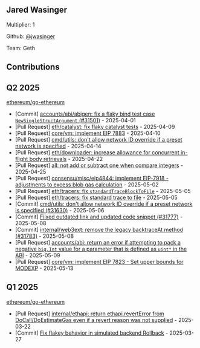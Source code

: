 
## Jared Wasinger
Multiplier: 1

Github: [@jwasinger](https://github.com/jwasinger)

Team: Geth

## Contributions

## Q2 2025


[ethereum/go-ethereum](https://github.com/ethereum/go-ethereum)
* [Commit] [accounts/abi/abigen: fix a flaky bind test case `NewSingleStructArgument` (#31501)](https://github.com/ethereum/go-ethereum/commit/d342f762322b32ffd50703bf2da9329fd5160a24) - 2025-04-01
* [Pull Request] [eth/catalyst: fix flaky catalyst tests](https://github.com/ethereum/go-ethereum/pull/31595) - 2025-04-09
* [Pull Request] [core/vm: implement EIP 7883](https://github.com/ethereum/go-ethereum/pull/31606) - 2025-04-10
* [Pull Request] [cmd/utils:  don't allow network ID override if a preset network is specified](https://github.com/ethereum/go-ethereum/pull/31630) - 2025-04-14
* [Pull Request] [eth/downloader:  increase allowance for concurrent in-flight body retrievals](https://github.com/ethereum/go-ethereum/pull/31691) - 2025-04-22
* [Pull Request] [all: not add or subtract one when compare integers](https://github.com/ethereum/go-ethereum/pull/31709) - 2025-04-25
* [Pull Request] [consensu/misc/eip4844: implement EIP-7918 - adjustments to excess blob gas calculation](https://github.com/ethereum/go-ethereum/pull/31756) - 2025-05-02
* [Pull Request] [eth/tracers: fix `standardTraceBlockToFile`](https://github.com/ethereum/go-ethereum/pull/31763) - 2025-05-05
* [Pull Request] [eth/tracers: fix standard trace to file](https://github.com/ethereum/go-ethereum/pull/31762) - 2025-05-05
* [Commit] [cmd/utils:  don't allow network ID override if a preset network is specified (#31630)](https://github.com/ethereum/go-ethereum/commit/51b34efebcf36c4fd083b13b78ec49eb081623b9) - 2025-05-06
* [Commit] [Fiixed outdated link and updated code snippet (#31777)](https://github.com/ethereum/go-ethereum/commit/24e04b3eb729000e1d2db78ab85041a1907ecc0f) - 2025-05-08
* [Commit] [internal/web3ext: remove the legacy backtraceAt method (#31783)](https://github.com/ethereum/go-ethereum/commit/07d073bc5a711ddf40f25c56b54f88badf3c3694) - 2025-05-08
* [Pull Request] [accounts/abi:  return an error if attempting to pack a negative `big.Int` value for a parameter that is defined as `uint*` in the ABI](https://github.com/ethereum/go-ethereum/pull/31790) - 2025-05-09
* [Pull Request] [core/vm: implement EIP 7823 - Set upper bounds for MODEXP](https://github.com/ethereum/go-ethereum/pull/31818) - 2025-05-13
## Q1 2025

[ethereum/go-ethereum](https://github.com/ethereum/go-ethereum)
* [Pull Request] [internal/ethapi:  return ethapi.revertError from DoCall/DoEstimateGas even if a revert reason was not supplied](https://github.com/ethereum/go-ethereum/pull/31456) - 2025-03-22
* [Commit] [Fix flakey behavior in simulated backend Rollback](https://github.com/ethereum/go-ethereum/commit/7cbf934488b510206b8d0c9e1453fe9fad83692a) - 2025-03-27
